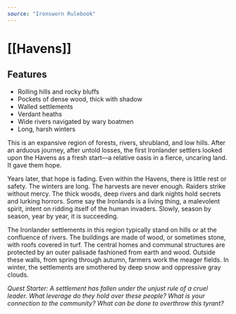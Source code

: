 ```yaml
---
source: "Ironsworn Rulebook"
---
```

# [[Havens]]

## Features

- Rolling hills and rocky bluffs
- Pockets of dense wood, thick with shadow
- Walled settlements
- Verdant heaths
- Wide rivers navigated by wary boatmen
- Long, harsh winters

This is an expansive region of forests, rivers, shrubland, and low hills. After an arduous journey, after untold losses, the first Ironlander settlers looked upon the Havens as a fresh start—a relative oasis in a fierce, uncaring land. It gave them hope.

Years later, that hope is fading. Even within the Havens, there is little rest or safety. The winters are long. The harvests are never enough. Raiders strike without mercy. The thick woods, deep rivers and dark nights hold secrets and lurking horrors. Some say the Ironlands is a living thing, a malevolent spirit, intent on ridding itself of the human invaders. Slowly, season by season, year by year, it is succeeding.

The Ironlander settlements in this region typically stand on hills or at the confluence of rivers. The buildings are made of wood, or sometimes stone, with roofs covered in turf. The central homes and communal structures are protected by an outer palisade fashioned from earth and wood. Outside these walls, from spring through autumn, farmers work the meager fields. In winter, the settlements are smothered by deep snow and oppressive gray clouds.

_Quest Starter: A settlement has fallen under the unjust rule of a cruel leader. What leverage do they hold over these people? What is your connection to the community? What can be done to overthrow this tyrant?_
